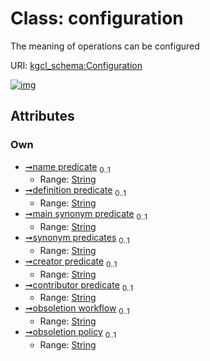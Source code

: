 
# Class: configuration


The meaning of operations can be configured

URI: [kgcl_schema:Configuration](https://w3id.org/kgcl-schema/Configuration)


[![img](https://yuml.me/diagram/nofunky;dir:TB/class/[Configuration&#124;name_predicate:string%20%3F;definition_predicate:string%20%3F;main_synonym_predicate:string%20%3F;synonym_predicates:string%20%3F;creator_predicate:string%20%3F;contributor_predicate:string%20%3F;obsoletion_workflow:string%20%3F;obsoletion_policy:string%20%3F])](https://yuml.me/diagram/nofunky;dir:TB/class/[Configuration&#124;name_predicate:string%20%3F;definition_predicate:string%20%3F;main_synonym_predicate:string%20%3F;synonym_predicates:string%20%3F;creator_predicate:string%20%3F;contributor_predicate:string%20%3F;obsoletion_workflow:string%20%3F;obsoletion_policy:string%20%3F])

## Attributes


### Own

 * [➞name predicate](configuration__name_predicate.md)  <sub>0..1</sub>
     * Range: [String](types/String.md)
 * [➞definition predicate](configuration__definition_predicate.md)  <sub>0..1</sub>
     * Range: [String](types/String.md)
 * [➞main synonym predicate](configuration__main_synonym_predicate.md)  <sub>0..1</sub>
     * Range: [String](types/String.md)
 * [➞synonym predicates](configuration__synonym_predicates.md)  <sub>0..1</sub>
     * Range: [String](types/String.md)
 * [➞creator predicate](configuration__creator_predicate.md)  <sub>0..1</sub>
     * Range: [String](types/String.md)
 * [➞contributor predicate](configuration__contributor_predicate.md)  <sub>0..1</sub>
     * Range: [String](types/String.md)
 * [➞obsoletion workflow](configuration__obsoletion_workflow.md)  <sub>0..1</sub>
     * Range: [String](types/String.md)
 * [➞obsoletion policy](configuration__obsoletion_policy.md)  <sub>0..1</sub>
     * Range: [String](types/String.md)
